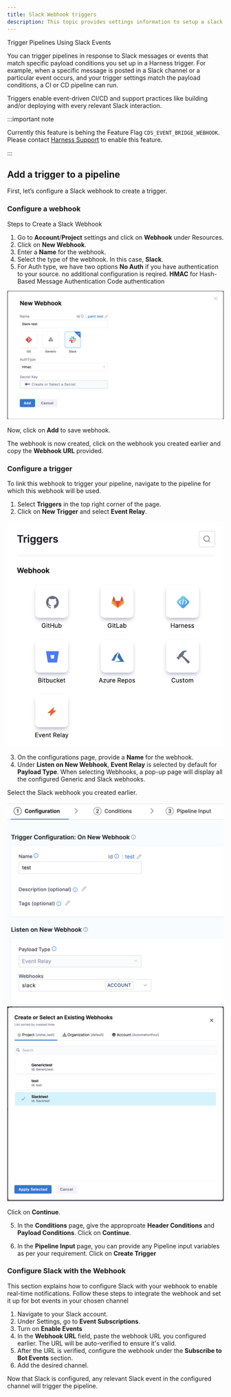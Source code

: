 ```yaml
---
title: Slack Webhook triggers
description: This topic provides settings information to setup a slack webhook trigger
---
```

Trigger Pipelines Using Slack Events

You can trigger pipelines in response to Slack messages or events that match specific payload conditions you set up in a Harness trigger. For example, when a specific message is posted in a Slack channel or a particular event occurs, and your trigger settings match the payload conditions, a CI or CD pipeline can run.

Triggers enable event-driven CI/CD and support practices like building and/or deploying with every relevant Slack interaction.


:::important note

Currently this feature is behing the Feature Flag `CDS_EVENT_BRIDGE_WEBHOOK`. Please contact [Harness Support](mailto:support@harness.io) to enable this feature. 

:::

## Add a trigger to a pipeline

First, let’s configure a Slack webhook to create a trigger.

### Configure a webhook

Steps to Create a Slack Webhook

1. Go to **Account**/**Project** settings and click on **Webhook** under Resources.
2. Click on **New Webhook**.
3. Enter a **Name** for the webhook.
4. Select the type of the webhook. In this case, **Slack**.
5. For Auth type, we have two options
   **No Auth** if you have authentication to your source. no additional configuration is reqired.
   **HMAC** for Hash-Based Message Authentication Code authentication

![](./static/slack-webhook-1.png)

Now, click on **Add** to save webhook.

The webhook is now created, click on the webhook you created earlier and copy the **Webhook URL** provided.

### Configure a trigger

To link this webhook to trigger your pipeline, navigate to the pipeline for which this webhook will be used.

1. Select **Triggers** in the top right corner of the page.
2. Click on **New Trigger** and select **Event Relay**.

![](./static/generic-webhook-2.png)

3. On the configurations page, provide a **Name** for the webhook.
4. Under **Listen on New Webhook**, **Event Relay** is selected by default for **Payload Type**. When selecting Webhooks, a pop-up page will display all the configured Generic and Slack webhooks.

Select the Slack webhook you created earlier.

![](./static/slack-webhook-2.png)
![](./static/slack-webhook-3.png)

Click on **Continue**.


5. In the **Conditions** page, give the approproate **Header Conditions** and **Payload Conditions**.
Click on **Continue**.

6. In the **Pipeline Input** page, you can provide any Pipeline input variables as per your requirement.
Click on **Create Trigger**

### Configure Slack with the Webhook

This section explains how to configure Slack with your webhook to enable real-time notifications. Follow these steps to integrate the webhook and set it up for bot events in your chosen channel

1. Navigate to your Slack account.
2. Under Settings, go to **Event Subscriptions**. 
3. Turn on **Enable Events**
4. In the **Webhook URL** field, paste the webhook URL you configured earlier. The URL will be auto-verified to ensure it's valid. 
5. After the URL is verified, configure the webhook under the **Subscribe to Bot Events** section.
6. Add the desired channel.

Now that Slack is configured, any relevant Slack event in the configured channel will trigger the pipeline. 